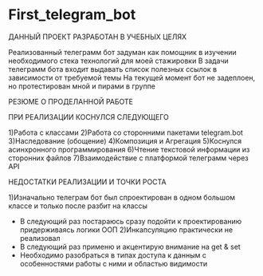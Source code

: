 # First_telegram_bot
ДАННЫЙ ПРОЕКТ РАЗРАБОТАН В УЧЕБНЫХ ЦЕЛЯХ

Реализованный телеграмм бот задуман как помощник в изучении необходимого стека технологий для моей стажировки
В задачи телеграмм бота входит выдавать список полезных ссылок в зависимости от требуемой темы
На текущей момент бот не задеплоен, но протестирован мной и пирами в группе

РЕЗЮМЕ О ПРОДЕЛАННОЙ РАБОТЕ

ПРИ РЕАЛИЗАЦИИ КОСНУЛСЯ СЛЕДУЮЩЕГО

1)Работа с классами
2)Работа со сторонними пакетами telegram.bot
3)Наследование (обощение)
4)Композиция и Агрегация
5)Коснулся асинхронного программирования
6)Чтение текстовой информации из сторонних файлов
7)Взаимодействие с платформой телеграмм через API

НЕДОСТАТКИ РЕАЛИЗАЦИИ И ТОЧКИ РОСТА

1)Изначально телеграм бот был спроектирован в одном большом классе и только после разбит на классы
- В следующий раз постараюсь сразу подойти к проектированию придерживаясь логики ООП
2)Инкапсуляцию практически не реализовал
- В следующий раз применю и акцентирую внимание на get & set
- Необходимо разобраться в типах доступа к данным с особенностями работы с ними и областью видимости
